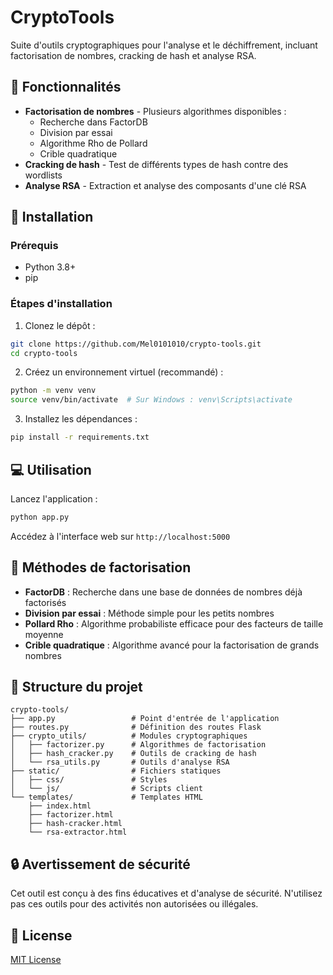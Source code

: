 # CryptoTools

Suite d'outils cryptographiques pour l'analyse et le déchiffrement, incluant factorisation de nombres, cracking de hash et analyse RSA.

## 🔧 Fonctionnalités

- **Factorisation de nombres** - Plusieurs algorithmes disponibles :
  - Recherche dans FactorDB
  - Division par essai
  - Algorithme Rho de Pollard
  - Crible quadratique
- **Cracking de hash** - Test de différents types de hash contre des wordlists
- **Analyse RSA** - Extraction et analyse des composants d'une clé RSA

## 🚀 Installation

### Prérequis
- Python 3.8+
- pip

### Étapes d'installation

1. Clonez le dépôt :
```bash
git clone https://github.com/Mel0101010/crypto-tools.git
cd crypto-tools
```

2. Créez un environnement virtuel (recommandé) :
```bash
python -m venv venv
source venv/bin/activate  # Sur Windows : venv\Scripts\activate
```

3. Installez les dépendances :
```bash
pip install -r requirements.txt
```

## 💻 Utilisation

Lancez l'application :
```bash
python app.py
```

Accédez à l'interface web sur `http://localhost:5000`

## 🧰 Méthodes de factorisation

- **FactorDB** : Recherche dans une base de données de nombres déjà factorisés
- **Division par essai** : Méthode simple pour les petits nombres
- **Pollard Rho** : Algorithme probabiliste efficace pour des facteurs de taille moyenne
- **Crible quadratique** : Algorithme avancé pour la factorisation de grands nombres

## 📁 Structure du projet

```
crypto-tools/
├── app.py                 # Point d'entrée de l'application
├── routes.py              # Définition des routes Flask
├── crypto_utils/          # Modules cryptographiques
│   ├── factorizer.py      # Algorithmes de factorisation
│   ├── hash_cracker.py    # Outils de cracking de hash
│   └── rsa_utils.py       # Outils d'analyse RSA
├── static/                # Fichiers statiques
│   ├── css/               # Styles
│   └── js/                # Scripts client
└── templates/             # Templates HTML
    ├── index.html
    ├── factorizer.html
    ├── hash-cracker.html
    └── rsa-extractor.html
```

## 🔒 Avertissement de sécurité

Cet outil est conçu à des fins éducatives et d'analyse de sécurité. N'utilisez pas ces outils pour des activités non autorisées ou illégales.

## 📝 License

[MIT License](LICENSE)

